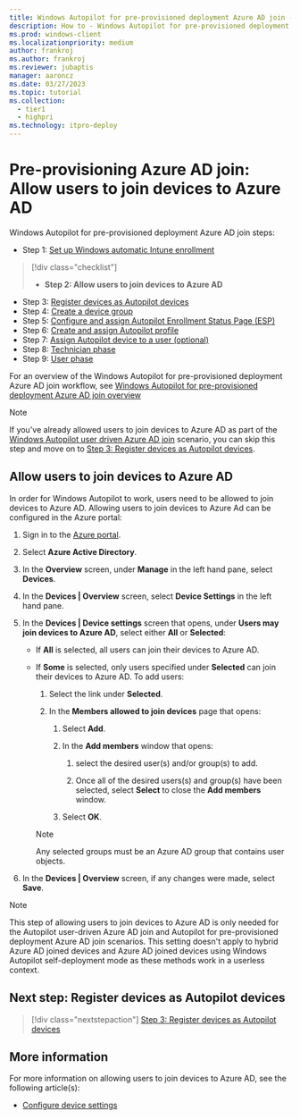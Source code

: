 ```yaml
---
title: Windows Autopilot for pre-provisioned deployment Azure AD join - Step 2 of 9 - Allow users to join devices to Azure AD
description: How to - Windows Autopilot for pre-provisioned deployment Azure AD join - Step 2 of 9 - Allow users to join devices to Azure AD.
ms.prod: windows-client
ms.localizationpriority: medium
author: frankroj
ms.author: frankroj
ms.reviewer: jubaptis
manager: aaroncz
ms.date: 03/27/2023
ms.topic: tutorial
ms.collection: 
  - tier1
  - highpri
ms.technology: itpro-deploy
---
```


# Pre-provisioning Azure AD join: Allow users to join devices to Azure AD

Windows Autopilot for pre-provisioned deployment Azure AD join steps:
- Step 1: [Set up Windows automatic Intune enrollment](azure-ad-join-automatic-enrollment.md)
> [!div class="checklist"]
> - **Step 2: Allow users to join devices to Azure AD**
- Step 3: [Register devices as Autopilot devices](azure-ad-join-register-device.md)
- Step 4: [Create a device group](azure-ad-join-device-group.md)
- Step 5: [Configure and assign Autopilot Enrollment Status Page (ESP)](azure-ad-join-esp.md)
- Step 6: [Create and assign Autopilot profile](azure-ad-join-autopilot-profile.md)
- Step 7: [Assign Autopilot device to a user (optional)](azure-ad-join-assign-device-to-user.md)
- Step 8: [Technician phase](azure-ad-join-technician-phase.md)
- Step 9: [User phase](azure-ad-join-user-phase.md)

For an overview of the Windows Autopilot for pre-provisioned deployment Azure AD join workflow, see [Windows Autopilot for pre-provisioned deployment Azure AD join overview](azure-ad-join-workflow.md)

> [!NOTE]
>
> If you've already allowed users to join devices to Azure AD as part of the [Windows Autopilot user driven Azure AD join](../user-driven/azure-ad-join-workflow.md) scenario, you can skip this step and move on to [Step 3: Register devices as Autopilot devices](azure-ad-join-register-device.md).

## Allow users to join devices to Azure AD

In order for Windows Autopilot to work, users need to be allowed to join devices to Azure AD. Allowing users to join devices to Azure Ad can be configured in the Azure portal:

1. Sign in to the [Azure portal](https://portal.azure.com/).

1. Select **Azure Active Directory**.

1. In the **Overview** screen, under **Manage** in the left hand pane, select **Devices**.

1. In the **Devices | Overview** screen, select **Device Settings** in the left hand pane.

1. In the **Devices | Device settings** screen that opens, under **Users may join devices to Azure AD**, select either **All** or **Selected**:

   - If **All** is selected, all users can join their devices to Azure AD.

   - If **Some** is selected, only users specified under **Selected** can join their devices to Azure AD. To add users:

      1. Select the link under **Selected**.

      1. In the **Members allowed to join devices** page that opens:
 
         1. Select **Add**.

         2. In the **Add members** window that opens:

            1. select the desired user(s) and/or group(s) to add.

            2. Once all of the desired users(s) and group(s) have been selected, select **Select** to close the **Add members** window.

         3. Select **OK**.

        > [!NOTE]
        >
        > Any selected groups must be an Azure AD group that contains user objects.

1. In the **Devices | Overview** screen, if any changes were made, select **Save**.

> [!NOTE]
>
> This step of allowing users to join devices to Azure AD is only needed for the Autopilot user-driven Azure AD join and Autopilot for pre-provisioned deployment Azure AD join scenarios. This setting doesn't apply to hybrid Azure AD joined devices and Azure AD joined devices using Windows Autopilot self-deployment mode as these methods work in a userless context.

## Next step: Register devices as Autopilot devices

> [!div class="nextstepaction"]
> [Step 3: Register devices as Autopilot devices](azure-ad-join-register-device.md)

## More information

For more information on allowing users to join devices to Azure AD, see the following article(s):

- [Configure device settings](/azure/active-directory/devices/device-management-azure-portal#configure-device-settings)
